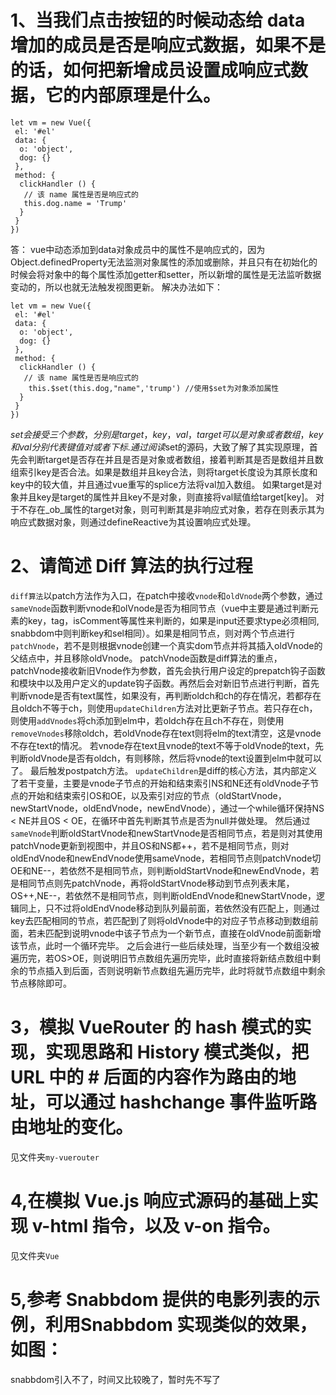 # 1、当我们点击按钮的时候动态给 data 增加的成员是否是响应式数据，如果不是的话，如何把新增成员设置成响应式数据，它的内部原理是什么。
```
let vm = new Vue({
 el: '#el'
 data: {
  o: 'object',
  dog: {}
 },
 method: {
  clickHandler () {
   // 该 name 属性是否是响应式的
   this.dog.name = 'Trump'
  }
 }
})
```
答：
vue中动态添加到data对象成员中的属性不是响应式的，因为Object.definedProperty无法监测对象属性的添加或删除，并且只有在初始化的时候会将对象中的每个属性添加getter和setter，所以新增的属性是无法监听数据变动的，所以也就无法触发视图更新。 解决办法如下：
```
let vm = new Vue({
 el: '#el'
 data: {
  o: 'object',
  dog: {}
 },
 method: {
  clickHandler () {
   // 该 name 属性是否是响应式的
    this.$set(this.dog,"name",'trump') //使用$set为对象添加属性
  }
 }
})
```
$set会接受三个参数，分别是target，key，val，target可以是对象或者数组，key和val分别代表键值对或者下标.通过阅读$set的源码，大致了解了其实现原理，首先会判断target是否存在并且是否是对象或者数组，接着判断其是否是数组并且数组索引key是否合法。如果是数组并且key合法，则将target长度设为其原长度和key中的较大值，并且通过vue重写的splice方法将val加入数组。 如果target是对象并且key是target的属性并且key不是对象，则直接将val赋值给target\[key\]。 对于不存在_ob_属性的target对象，则可判断其是非响应式对象，若存在则表示其为响应式数据对象，则通过defineReactive为其设置响应式处理。

# 2、请简述 Diff 算法的执行过程

`diff算法`以patch方法作为入口，在patch中接收`vnode`和`oldVnode`两个参数，通过`sameVnode`函数判断vnode和olVnode是否为相同节点（vue中主要是通过判断元素的key，tag，isComment等属性来判断的，如果是input还要求type必须相同, snabbdom中则判断key和sel相同）。如果是相同节点，则对两个节点进行`patchVnode`，若不是则根据vnode创建一个真实dom节点并将其插入oldVnode的父结点中，并且移除oldVnode。 patchVnode函数是diff算法的重点，patchVnode接收新旧Vnode作为参数，首先会执行用户设定的prepatch钩子函数和模块中以及用户定义的update钩子函数。再然后会对新旧节点进行判断，首先判断vnode是否有text属性，如果没有，再判断oldch和ch的存在情况，若都存在且oldch不等于ch，则使用`updateChildren`方法对比更新子节点。若只存在ch，则使用`addVnodes`将ch添加到elm中，若oldch存在且ch不存在，则使用`removeVnodes`移除oldch，若oldVnode存在text则将elm的text清空，这是vnode不存在text的情况。 若vnode存在text且vnode的text不等于oldVnode的text，先判断oldVnode是否有oldch，有则移除，然后将vnode的text设置到elm中就可以了。 最后触发postpatch方法。 `updateChildren`是diff的核心方法，其内部定义了若干变量，主要是vnode子节点的开始和结束索引NS和NE还有oldVnode子节点的开始和结束索引OS和OE，以及索引对应的节点（oldStartVnode，newStartVnode，oldEndVnode，newEndVnode），通过一个while循环保持NS < NE并且OS < OE，在循环中首先判断其节点是否为null并做处理。 然后通过`sameVnode`判断oldStartVnode和newStartVnode是否相同节点，若是则对其使用patchVnode更新到视图中，并且OS和NS都++，若不是相同节点，则对oldEndVnode和newEndVnode使用sameVnode，若相同节点则patchVnode切OE和NE--，若依然不是相同节点，则判断oldStartVnode和newEndVnode，若是相同节点则先patchVnode，再将oldStartVnode移动到节点列表末尾，OS++,NE--，若依然不是相同节点，则判断oldEndVnode和newStartVnode，逻辑同上，只不过将oldEndVnode移动到队列最前面，若依然没有匹配上，则通过key去匹配相同的节点，若匹配到了则将oldVnode中的对应子节点移动到数组前面，若未匹配到说明vnode中该子节点为一个新节点，直接在oldVnode前面新增该节点，此时一个循环完毕。 之后会进行一些后续处理，当至少有一个数组没被遍历完，若OS>OE，则说明旧节点数组先遍历完毕，此时直接将新结点数组中剩余的节点插入到后面，否则说明新节点数组先遍历完毕，此时将就节点数组中剩余节点移除即可。

# 3，模拟 VueRouter 的 hash 模式的实现，实现思路和 History 模式类似，把 URL 中的 # 后面的内容作为路由的地址，可以通过 hashchange 事件监听路由地址的变化。
 
 见文件夹`my-vuerouter`

# 4,在模拟 Vue.js 响应式源码的基础上实现 v-html 指令，以及 v-on 指令。

见文件夹`Vue`

# 5,参考 Snabbdom 提供的电影列表的示例，利用Snabbdom 实现类似的效果，如图：

snabbdom引入不了，时间又比较晚了，暂时先不写了